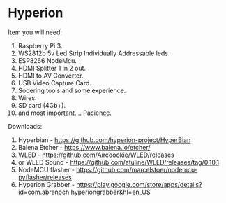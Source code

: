 # Hyperion
Item you will need:
  1. Raspberry Pi 3.
  2. WS2812b 5v Led Strip Individually Addressable leds.
  3. ESP8266 NodeMcu.
  4. HDMI Splitter 1 in 2 out.
  5. HDMI to AV Converter.
  6. USB Video Capture Card.
  7. Sodering tools and some experience.
  8. Wires.
  9. SD card (4Gb+).
  10. and most important.... Pacience.

Downloads:
  1. Hyperbian        - https://github.com/hyperion-project/HyperBian
  2. Balena Etcher    - https://www.balena.io/etcher/
  3. WLED             - https://github.com/Aircoookie/WLED/releases
  4. or WLED Sound    - https://github.com/atuline/WLED/releases/tag/0.10.1
  5. NodeMCU flasher  - https://github.com/marcelstoer/nodemcu-pyflasher/releases
  6. Hyperion Grabber - https://play.google.com/store/apps/details?id=com.abrenoch.hyperiongrabber&hl=en_US
  
